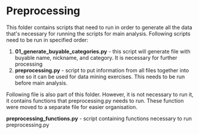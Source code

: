 # Preprocessing

This folder contains scripts that need to run in order to generate all the data that's necessary for running the scripts for main analysis. 
Following scripts need to be run in specified order:

1. **01_generate_buyable_categories.py** - this script will generate file with buyable name, nickname, and category. It is necessary for further processing
2. **preprocessing.py** - script to put information from all files together into one so it can be used
for data mining exercises. This needs to be run before main analysis.

Following file is also part of this folder. However, it is not necessary to run it, it
contains functions that preprocessing.py needs to run. These function were moved to a separate file
for easier organisation.

**preprocessing_functions.py** - script containing functions necessary to run preprocessing.py

